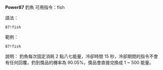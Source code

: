 **Power87** 釣魚
可用指令：fish

語法：
```
87!fish
```

範例：
```
87!fish
```
說明：
釣魚每次固定消耗 2 點八七能量，冷卻時間 15 秒，冷卻期間的指令不會有任何回覆。釣到獎品的機率為 90.05%，獎品會直接兌換成 1 ~ 500 能量。
